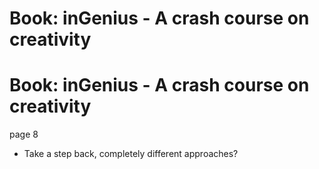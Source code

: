 # Book: inGenius - A crash course on creativity

# Book: inGenius - A crash course on creativity

page 8

- Take a step back, completely different approaches?



